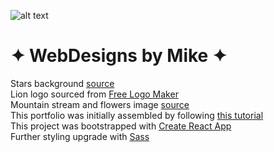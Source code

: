 ![alt text](src/assets/images/logo-lion.png)
# ✦ WebDesigns by Mike ✦
Stars background [source](https://unsplash.com/photos/p8NSgvjEk-Y)<br />
Lion logo sourced from [Free Logo Maker](https://app.logomakr.com/1bTgsK)<br />
Mountain stream and flowers image [source](https://www.tumblr.com/lionfloss/684014500816551936/%D0%B2%D0%BB%D0%B0%D0%B4%D0%B8%D0%BC%D0%B8%D1%80-%D1%80%D1%8F%D0%B1%D0%BA%D0%BE%D0%B2)<br />
This portfolio was initially assembled by following [this tutorial](https://youtu.be/hYv6BM2fWd8?si=4h57oLUZ-mbSAMv-)<br />
This project was bootstrapped with [Create React App](https://github.com/facebook/create-react-app)<br />
Further styling upgrade with [Sass](https://sass-lang.com/)<br />